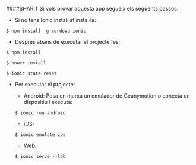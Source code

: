 ####SHARIT
Si vols provar aquesta app segueix els següents passos:

- Si no tens Ionic instal·lat instal·la:

<code>$ npm install -g cordova ionic</code>

- Després abans de executar el projecte fes: 

<code>$ npm install</code>

<code>$ bower install</code>

<code>$ ionic state reset</code>

- Per executar el projecte:

	- Android: Posa en marxa un emulador de Geanymotion o conecta un dispositiu i executa:
	
	<code>$ ionic run android</code>
	
	- iOS: 
	
	<code>$ ionic emulate ios</code>
	
	- Web:
	
	<code>$ ionic serve --lab</code>

			